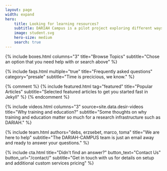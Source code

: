 ```yaml
---
layout: page
width: expand
hero:
    title: Looking for learning resources?
    subtitle: DARIAH Campus is a pilot project exploring different ways of capturing and consolidating DARIAH learning resources.
    image: student.svg
    hero-size: medium
    search: true
---
```


{% include boxes.html columns="3" title="Browse Topics" subtitle="Chose an option that you need help with or search above" %}

{% include faqs.html multiple="true" title="Frequently asked questions" category="presale" subtitle="Time is precicious, we know." %}

{% comment %}
{% include featured.html tag="featured" title="Popular Articles" subtitle="Selected featured articles to get you started fast in Jekyll" %}
{% endcomment %}

{% include videos.html columns="3" source=site.data.desir-videos title="Why training and education?" subtitle="Some thoughts on why training and education matter so much for a research infrastructure such as DARIAH." %}



{% include team.html authors="debs, erzsebet, marco, toma" title="We are here to help" subtitle="The DARIAH-CAMPUS team is just an email away and ready to answer your questions." %}

{% include cta.html title="Didn't find an answer?" button_text="Contact Us" button_url="/contact/" subtitle="Get in touch with us for details on setup and additional custom services pricing" %}

